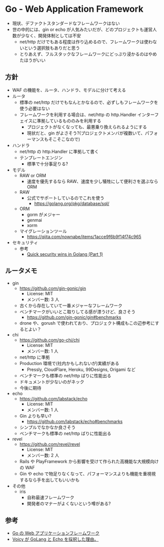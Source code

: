 # Go - Web Application Framework

- 現状、デファクトスタンダードなフレームワークはない
- 世の中的には、gin or echo が人気みたいだが、どのプロジェクトも運営人数が少なく、開発体制としては不安
  - net/http だけでもある程度は作り込めるので、フレームワークは使わないという選択肢もありだと思う
  - とりあえず、フルスタックなフレームワークにどっぷり浸かるのはやめたほうがいい

## 方針

- WAF の機能を、ルータ、ハンドラ、モデルに分けて考える
- ルータ
  - 標準の net/http だけでもなんとかなるので、必ずしもフレームワークを使う必要はない
  - フレームワークを利用する場合は、net/http の http.Handler インターフェイスに準拠しているもののみを利用する
    - プロジェクトがなくなっても、最悪乗り換えられるようにする
    - 現状だと、gin がよさそう?(プロジェクトメンバが複数いて、パフォーマンスもそこそこなので)
- ハンドラ
  - net/http の http.Handler に準拠して書く
  - テンプレートエンジン
    - 標準で十分事足りる?
- モデル
  - RAW or ORM
    - 速度を優先するなら RAW、速度を少し犠牲にして便利さを選ぶなら ORM
  - RAW
    - 公式でサポートしているのでこれを使う
      - https://golang.org/pkg/database/sql/
  - ORM
    - gorm がメジャー
    - genmai
    - xorm
  - マイグレーションツール
    - https://qiita.com/nownabe/items/1acce9f6b9f14f74c965
- セキュリティ
  - 参考
    - [Quick security wins in Golang (Part 1)](https://blog.rapid7.com/2016/07/13/quick-security-wins-in-golang/)

## ルータメモ

- gin
  - https://github.com/gin-gonic/gin
    - License: MIT
    - メンバー数: 3 人
  - 古くから存在していて一番メジャーなフレームワーク
  - ベンチマークがいいとこ取りしてる感が漂うけど、良さそう
    - https://github.com/gin-gonic/gin#benchmarks
  - drone や、gorush で使われており、プロジェクト構成もこの辺参考にするとよい？
- chi
  - https://github.com/go-chi/chi
    - License: MIT
    - メンバー数: 1 人
  - net/http に準拠
  - Production 環境で(社内かもしれないが)実績がある
    - Pressly, CloudFlare, Heroku, 99Designs, Origami など
  - ベンチマークも標準の net/http ばりに性能出る
  - ドキュメントが少ないのがネック
  - 今後に期待
- echo
  - https://github.com/labstack/echo
    - License: MIT
    - メンバー数: 1 人
  - Gin よりも早い?
    - https://github.com/labstack/echo#benchmarks
  - シンプルでなかなか良さそう
  - ベンチマークも標準の net/http ばりに性能出る
- revel
  - https://github.com/revel/revel
    - License: MIT
    - メンバー数: 2 人
  - Rails や PlayFramework から影響を受けて作られた高機能な大規模向けの WAF
  - Gin や echo で物足りなくなって、パフォーマンスよりも機能を重視視するなら手を出してもいいかも
- その他
  - iris
    - 自称最速フレームワーク
    - 開発者のマナーがよくないという噂がある?

## 参考

- [Go の Web アプリケーションフレームワーク](https://thinkit.co.jp/article/12144)
- [Voicy が GoLang と Echo を採択した理由。](http://voicetech.hatenablog.com/entry/2017/04/24/195903)
